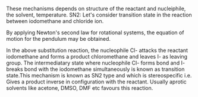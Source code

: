 These mechanisms depends on structure of the reactant and nucleiphile, the solvent, temperature. SN2: Let's consider transition state in the reaction between iodomethane and chloride ion.

By applying Newton's second law for rotational systems, the equation of motion for the pendulum may be obtained.

In the above substitution reaction, the nucleophile Cl- attacks the reactant iodomethane and forms a product chloromethane and leaves I- as leaving group. The intermediatary state where nucleophile Cl- forms bond and I- breaks bond with the iodomethane simultaneously is known as transition state.This mechanism is known as SN2 type and which is stereospecific i.e. Gives a product inverse in configuration with the reactant. Usually aprotic solvents like acetone, DMSO, DMF etc favours this reaction.
